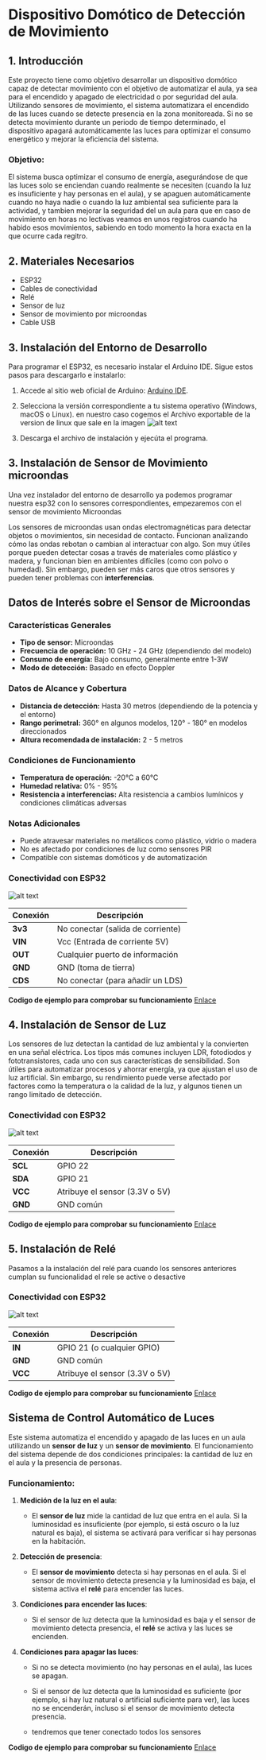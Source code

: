 # Dispositivo Domótico de Detección de Movimiento

## 1. Introducción

Este proyecto tiene como objetivo desarrollar un dispositivo domótico capaz de detectar movimiento con el objetivo de automatizar el aula, ya sea para el encendido y apagado de electricidad o por seguridad del aula. Utilizando sensores de movimiento, el sistema automatizara el encendido de las luces cuando se detecte presencia en la zona monitoreada. Si no se detecta movimiento durante un periodo de tiempo determinado, el dispositivo apagará automáticamente las luces para optimizar el consumo energético y mejorar la eficiencia del sistema.

### Objetivo:

El sistema busca optimizar el consumo de energía, asegurándose de que las luces solo se enciendan cuando realmente se necesiten (cuando la luz es insuficiente y hay personas en el aula), y se apaguen automáticamente cuando no haya nadie o cuando la luz ambiental sea suficiente para la actividad, y tambien mejorar la seguridad del un aula para que en caso de movimiento en horas no lectivas veamos en unos registros cuando ha habido esos movimientos, sabiendo en todo momento la hora exacta en la que ocurre cada
regitro.

## 2. Materiales Necesarios

- ESP32
- Cables de conectividad
- Relé
- Sensor de luz
- Sensor de movimiento por microondas
- Cable USB

## 3. Instalación del Entorno de Desarrollo

Para programar el ESP32, es necesario instalar el Arduino IDE. Sigue estos pasos para descargarlo e instalarlo:

1. Accede al sitio web oficial de Arduino: [Arduino IDE](https://www.arduino.cc/en/software).
2. Selecciona la versión correspondiente a tu sistema operativo (Windows, macOS o Linux).
   en nuestro caso cogemos el Archivo exportable de la version de linux que sale en la imagen
   ![alt text](./imagenes/image.png)

3. Descarga el archivo de instalación y ejecúta el programa.

## 3. Instalación de Sensor de Movimiento microondas

Una vez instalador del entorno de desarrollo ya podemos programar nuestra esp32 con lo sensores correspondientes, empezaremos con el sensor de movimiento Microondas

Los sensores de microondas usan ondas electromagnéticas para detectar objetos o movimientos, sin necesidad de contacto. Funcionan analizando cómo las ondas rebotan o cambian al interactuar con algo. Son muy útiles porque pueden detectar cosas a través de materiales como plástico y madera, y funcionan bien en ambientes difíciles (como con polvo o humedad). Sin embargo, pueden ser más caros que otros sensores y pueden tener problemas con **interferencias**.

## Datos de Interés sobre el Sensor de Microondas

### Características Generales

- **Tipo de sensor:** Microondas
- **Frecuencia de operación:** 10 GHz - 24 GHz (dependiendo del modelo)
- **Consumo de energía:** Bajo consumo, generalmente entre 1-3W
- **Modo de detección:** Basado en efecto Doppler

### Datos de Alcance y Cobertura

- **Distancia de detección:** Hasta 30 metros (dependiendo de la potencia y el entorno)
- **Rango perimetral:** 360° en algunos modelos, 120° - 180° en modelos direccionados
- **Altura recomendada de instalación:** 2 - 5 metros

### Condiciones de Funcionamiento

- **Temperatura de operación:** -20°C a 60°C
- **Humedad relativa:** 0% - 95%
- **Resistencia a interferencias:** Alta resistencia a cambios lumínicos y condiciones climáticas adversas

### Notas Adicionales

- Puede atravesar materiales no metálicos como plástico, vidrio o madera
- No es afectado por condiciones de luz como sensores PIR
- Compatible con sistemas domóticos y de automatización

### Conectividad con ESP32

![alt text](./imagenes/image-4.png)

| **Conexión** | **Descripción**                   |
| ------------ | --------------------------------- |
| **3v3**      | No conectar (salida de corriente) |
| **VIN**      | Vcc (Entrada de corriente 5V)     |
| **OUT**      | Cualquier puerto de información   |
| **GND**      | GND (toma de tierra)              |
| **CDS**      | No conectar (para añadir un LDS)  |

**Codigo de ejemplo para comprobar su funcionamiento**
[Enlace](./Codigos/programaSensorMicroondas.ino)

## 4. Instalación de Sensor de Luz

Los sensores de luz detectan la cantidad de luz ambiental y la convierten en una señal eléctrica. Los tipos más comunes incluyen LDR, fotodiodos y fototransistores, cada uno con sus características de sensibilidad. Son útiles para automatizar procesos y ahorrar energía, ya que ajustan el uso de luz artificial. Sin embargo, su rendimiento puede verse afectado por factores como la temperatura o la calidad de la luz, y algunos tienen un rango limitado de detección.

### Conectividad con ESP32

![alt text](./imagenes/image-2.png)

| **Conexión** | **Descripción**                |
| ------------ | ------------------------------ |
| **SCL**      | GPIO 22                        |
| **SDA**      | GPIO 21                        |
| **VCC**      | Atribuye el sensor (3.3V o 5V) |
| **GND**      | GND común                      |

**Codigo de ejemplo para comprobar su funcionamiento**
[Enlace](./Codigos/programillaLuzPrueba.ino)

## 5. Instalación de Relé

Pasamos a la instalación del relé para cuando los sensores anteriores cumplan su funcionalidad el rele se active o desactive

### Conectividad con ESP32

![alt text](./imagenes/image-3.png)

| **Conexión** | **Descripción**                |
| ------------ | ------------------------------ |
| **IN**       | GPIO 21 (o cualquier GPIO)     |
| **GND**      | GND común                      |
| **VCC**      | Atribuye el sensor (3.3V o 5V) |

**Codigo de ejemplo para comprobar su funcionamiento**
[Enlace](./Codigos/programaRele.ino)

## Sistema de Control Automático de Luces

Este sistema automatiza el encendido y apagado de las luces en un aula utilizando un **sensor de luz** y un **sensor de movimiento**. El funcionamiento del sistema depende de dos condiciones principales: la cantidad de luz en el aula y la presencia de personas.

### Funcionamiento:

1. **Medición de la luz en el aula**:

   - El **sensor de luz** mide la cantidad de luz que entra en el aula. Si la luminosidad es insuficiente (por ejemplo, si está oscuro o la luz natural es baja), el sistema se activará para verificar si hay personas en la habitación.

2. **Detección de presencia**:

   - El **sensor de movimiento** detecta si hay personas en el aula. Si el sensor de movimiento detecta presencia y la luminosidad es baja, el sistema activa el **relé** para encender las luces.

3. **Condiciones para encender las luces**:

   - Si el sensor de luz detecta que la luminosidad es baja y el sensor de movimiento detecta presencia, el **relé** se activa y las luces se encienden.

4. **Condiciones para apagar las luces**:

   - Si no se detecta movimiento (no hay personas en el aula), las luces se apagan.
   - Si el sensor de luz detecta que la luminosidad es suficiente (por ejemplo, si hay luz natural o artificial suficiente para ver), las luces no se encenderán, incluso si el sensor de movimiento detecta presencia.

   - tendremos que tener conectado todos los sensores

**Codigo de ejemplo para comprobar su funcionamiento**
[Enlace](./Codigos/programaLuzYMovimiento.ino)
